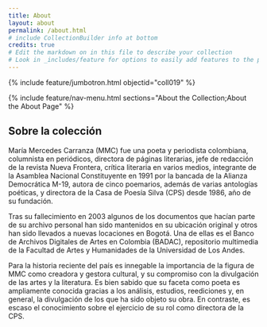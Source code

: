 ```yaml
---
title: About
layout: about
permalink: /about.html
# include CollectionBuilder info at bottom
credits: true
# Edit the markdown on in this file to describe your collection
# Look in _includes/feature for options to easily add features to the page
---
```


{% include feature/jumbotron.html objectid="coll019" %}

{% include feature/nav-menu.html sections="About the Collection;About the About Page" %}

## Sobre la colección

María Mercedes Carranza (MMC) fue una poeta y periodista colombiana, columnista en periódicos, directora de páginas literarias, jefe de redacción de la revista Nueva Frontera, crítica literaria en varios medios, integrante de la Asamblea Nacional Constituyente en 1991 por la bancada de la Alianza Democrática M-19, autora de cinco poemarios, además de varias antologías poéticas, y directora de la Casa de Poesía Silva (CPS) desde 1986, año de su fundación.

Tras su fallecimiento en 2003 algunos de los documentos que hacían parte de su archivo personal han sido mantenidos en su ubicación original y otros han sido llevados a nuevas locaciones en Bogotá. Una de ellas es el Banco de Archivos Digitales de Artes en Colombia (BADAC), repositorio multimedia de la Facultad de Artes y Humanidades de la Universidad de Los Andes.

Para la historia reciente del país es innegable la importancia de la figura de MMC como creadora y gestora cultural, y su compromiso con la divulgación de las artes y la literatura. Es bien sabido que su faceta como poeta es ampliamente conocida gracias a los análisis, estudios, reediciones y, en general, la divulgación de los que ha sido objeto su obra. En contraste, es escaso el conocimiento sobre el ejercicio de su rol como directora de la CPS.

